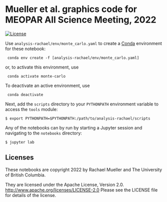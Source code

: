 # Mueller et al. graphics code for MEOPAR All Science Meeting, 2022 

[![License](https://img.shields.io/badge/License-Apache_2.0-blue.svg)](https://opensource.org/licenses/Apache-2.0)

Use `analysis-rachael/env/monte_carlo.yaml` to create a [Conda](https://docs.conda.io/en/latest/miniconda.html) environment for these notebook:
```
 conda env create -f [analysis-rachael/env/monte_carlo.yaml]
```
or, to activate this environment, use
```
 conda activate monte-carlo
```
To deactivate an active environment, use
```
 conda deactivate
```

Next, add the `scripts` directory to your `PYTHONPATH` environment variable to access the `tools` module:

```
$ export PYTHONPATH=$PYTHONPATH:/path/to/analysis-rachael/scripts
```
Any of the notebooks can by run by starting a Jupyter session and navigating to the `notebooks` directory:

```
$ jupyter lab
```

## Licenses

These notebooks are copyright 2022 by Rachael Mueller and The University of British Columbia.

They are licensed under the Apache License, Version 2.0.
http://www.apache.org/licenses/LICENSE-2.0
Please see the LICENSE file for details of the license.
